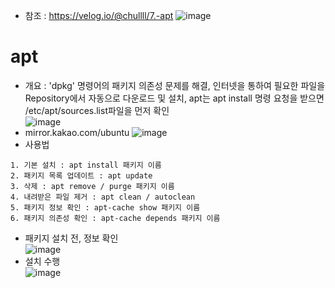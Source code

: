 * 참조 : https://velog.io/@chullll/7.-apt
![image](https://user-images.githubusercontent.com/70207093/184782006-bdeeb7c7-28b7-4954-9b3f-d50832c6998e.png)


apt
===
* 개요 : 'dpkg' 명령어의 패키지 의존성 문제를 해결, 인터넷을 통하여 필요한 파일을 Repository에서 자동으로 다운로드 및 설치, apt는 apt install 명령 요청을 받으면 /etc/apt/sources.list파일을 먼저 확인</br>
  ![image](https://user-images.githubusercontent.com/70207093/184782227-67998f18-36c9-484a-b8f2-cf863323a6f4.png)
* mirror.kakao.com/ubuntu
  ![image](https://user-images.githubusercontent.com/70207093/184782414-11cf377d-6648-457d-b8e5-c4fd8127b5e8.png)
* 사용법
```
1. 기본 설치 : apt install 패키지 이름
2. 패키지 목록 업데이트 : apt update
3. 삭제 : apt remove / purge 패키지 이름
4. 내려받은 파일 제거 : apt clean / autoclean
5. 패키지 정보 확인 : apt-cache show 패키지 이름
6. 패키지 의존성 확인 : apt-cache depends 패키지 이름
```
* 패키지 설치 전, 정보 확인</br>
  ![image](https://user-images.githubusercontent.com/70207093/184781698-afe90ce6-f45d-43a2-b377-32f1f59283c1.png)
* 설치 수행</br>
  ![image](https://user-images.githubusercontent.com/70207093/184781804-ffdc8773-ce2e-4504-a08b-8fef3be5c120.png)
